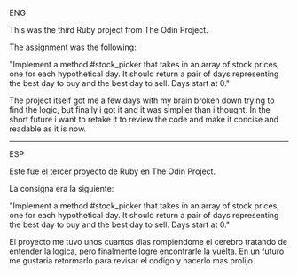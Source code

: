 ENG

This was the third Ruby project from The Odin Project.

The assignment was the following:

"Implement a method #stock_picker that takes in an array of stock prices, one for each hypothetical day. It should return a pair of days representing the best day to buy and the best day to sell. Days start at 0."

The project itself got me a few days with my brain broken down trying to find the logic, but finally i got it and it was simplier than i thought. In the short future i want to retake it to review the code and make it concise and readable as it is now.

----------------------------------------------------------------

ESP

Este fue el tercer proyecto de Ruby en The Odin Project.

La consigna era la siguiente:

"Implement a method #stock_picker that takes in an array of stock prices, one for each hypothetical day. It should return a pair of days representing the best day to buy and the best day to sell. Days start at 0."

El proyecto me tuvo unos cuantos dias rompiendome el cerebro tratando de entender la logica, pero finalmente logre encontrarle la vuelta. En un futuro me gustaria retormarlo para revisar el codigo y hacerlo mas prolijo.